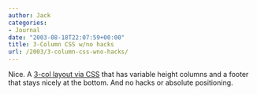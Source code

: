 ```yaml
---
author: Jack
categories:
- Journal
date: "2003-08-18T22:07:59+00:00"
title: 3-Column CSS w/no hacks
url: /2003/3-column-css-wno-hacks/
---
```


Nice. A [3-col layout via CSS][1] that has variable height columns and a footer that stays nicely at the bottom. And no hacks or absolute positioning.

 [1]: http://www.pixy.cz/blogg/clanky/css-3col-layout/ "3-col layout via CSS"